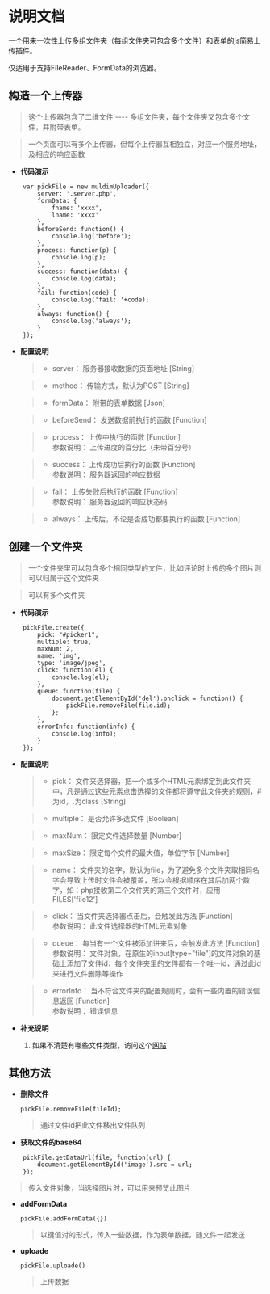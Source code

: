 # 说明文档

一个用来一次性上传多组文件夹（每组文件夹可包含多个文件）和表单的js简易上传插件。

仅适用于支持FileReader、FormData的浏览器。


## 构造一个上传器

> 这个上传器包含了二维文件 ---- 多组文件夹，每个文件夹又包含多个文件，并附带表单。

> 一个页面可以有多个上传器，但每个上传器互相独立，对应一个服务地址，及相应的响应函数

* __代码演示__

```
	var pickFile = new muldimUploader({
		server: '.server.php',
		formData: {
			fname: 'xxxx',
			lname: 'xxxx'
		},
		beforeSend: function() {
			console.log('before');
		},
		process: function(p) {
			console.log(p);
		},
		success: function(data) {
			console.log(data);
		},
		fail: function(code) {
			console.log('fail: '+code);
		},
		always: function() {
			console.log('always');
		}
	});
```

+ __配置说明__
	
	>	- server： 服务器接收数据的页面地址 [String]

	>	- method： 传输方式，默认为POST [String]

	>	- formData： 附带的表单数据 [Json]	

	>	- beforeSend： 发送数据前执行的函数 [Function]

	>	- process： 上传中执行的函数 [Function]  
			参数说明： 上传进度的百分比（未带百分号）

	>	- success： 上传成功后执行的函数 [Function]  
			参数说明： 服务器返回的响应数据

	>	- fail： 上传失败后执行的函数 [Function]  
			参数说明： 服务器返回的响应状态码

	>	- always： 上传后，不论是否成功都要执行的函数 [Function]  


## 创建一个文件夹

> 一个文件夹里可以包含多个相同类型的文件，比如评论时上传的多个图片则可以归属于这个文件夹

> 可以有多个文件夹

+ __代码演示__

```
	pickFile.create({
		pick: "#picker1",
		multiple: true,
		maxNum: 2,
		name: 'img',
		type: 'image/jpeg',
		click: function(el) {
			console.log(el);
		},
		queue: function(file) {
			document.getElementById('del').onclick = function() {
				pickFile.removeFile(file.id);
			};
		},
		errorInfo: function(info) {
			console.log(info);
		}
	});

```

+ __配置说明__
	
	>	- pick： 文件夹选择器，把一个或多个HTML元素绑定到此文件夹中，凡是通过这些元素点击选择的文件都将遵守此文件夹的规则，#为id，.为class [String]

	>	- multiple： 是否允许多选文件 [Boolean]

	>	- maxNum： 限定文件选择数量 [Number]

	>	- maxSize： 限定每个文件的最大值，单位字节 [Number]

	>	- name： 文件夹的名字，默认为file，为了避免多个文件夹取相同名字会导致上传时文件会被覆盖，所以会根据顺序在其后加两个数字，如：php接收第二个文件夹的第三个文件时，应用FILES['file12']

	>	- click： 当文件夹选择器点击后，会触发此方法 [Function]  
			参数说明： 此文件选择器的HTML元素对象

	>	- queue： 每当有一个文件被添加进来后，会触发此方法 [Function]  
			参数说明： 文件对象，在原生的input[type="file"]的文件对象的基础上添加了文件id，每个文件夹里的文件都有一个唯一id，通过此id来进行文件删除等操作

	>	- errorInfo： 当不符合文件夹的配置规则时，会有一些内置的错误信息返回 [Function]   
			参数说明： 错误信息


+ __补充说明__

	1. 如果不清楚有哪些文件类型，访问这个[网站](https://www.iana.org/assignments/media-types/media-types.xhtml)


## 其他方法

+ __删除文件__

	` pickFile.removeFile(fileId); `
	
	> 通过文件id把此文件移出文件队列

+ __获取文件的base64__

```
	pickFile.getDataUrl(file, function(url) {
		document.getElementById('image').src = url;
	});

```

> 传入文件对象，当选择图片时，可以用来预览此图片

+ __addFormData__

	` pickFile.addFormData({}) `

	> 以键值对的形式，传入一些数据，作为表单数据，随文件一起发送

+ __uploade__

	` pickFile.uploade() `

	> 上传数据

